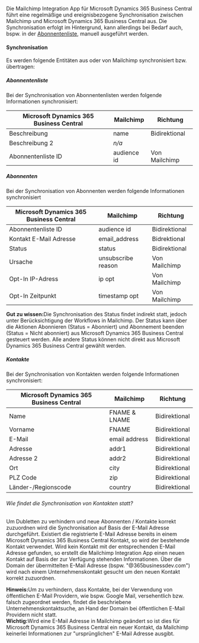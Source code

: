 Die Mailchimp Integration App für Microsoft Dynamics 365 Business Central führt eine regelmäßige und ereignisbezogene Synchronisation zwischen Mailchimp und Microsoft Dynamics 365 Business Central aus. Die Synchronisation erfolgt im Hintergrund, kann allerdings bei Bedarf auch, bspw. in der [Abonnentenliste](../audience-lists.md), manuell ausgeführt werden.

#### Synchronisation

Es werden folgende Entitäten aus oder von Mailchimp synchronisiert bzw. übertragen:

##### Abonnentenliste

Bei der Synchronisation von Abonnentenlisten werden folgende Informationen synchronisiert:

| Microsoft Dynamics 365 Business Central | Mailchimp | Richtung |
| --- | --- | --- |
| Beschreibung | name | Bidirektional |
| Beschreibung 2 | _n/a_ |  |
| Abonnentenliste ID | audience id | Von Mailchimp |

##### Abonnenten

Bei der Synchronisation von Abonnenten werden folgende Informationen synchronisiert

| Microsoft Dynamics 365 Business Central | Mailchimp | Richtung |
| --- | --- | --- |
| Abonnentenliste ID | audience id | Bidirektional |
| Kontakt E-Mail Adresse | email_address | Bidrektional |
| Status | status | Bidirektional |
| Ursache | unsubscribe reason | Von Mailchimp |
| Opt-In IP-Adress | ip opt | Von Mailchimp |
| Opt-In Zeitpunkt | timestamp opt | Von Mailchimp |

<div class="alert alert-notice">
    <i class="fa-solid fa-notes"></i> <strong>Gut zu wissen:</strong>Die Synchronisation des Status findet indirekt statt, jedoch unter Berücksichtigung der Workflows in Mailchimp. Der Status kann über die Aktionen Abonnieren (Status = Abonniert) und Abonnement beenden (Status = Nicht abonniert) aus Microsoft Dynamics 365 Business Central gesteuert werden. Alle andere Status können nicht direkt aus Microsoft Dynamics 365 Business Central gewählt werden.
</div>

##### Kontakte

Bei der Synchronisation von Kontakten werden folgende Informationen synchronisiert:

| Microsoft Dynamics 365 Business Central | Mailchimp | Richtung |
| --- | --- | --- |
| Name | FNAME & LNAME | Bidirektional |
| Vorname | FNAME | Bidirektional |
| E-Mail | email address | Bidirektional |
| Adresse | addr1 | Bidirektional |
| Adresse 2 | addr2 | Bidirektional |
| Ort | city | Bidirektional |
| PLZ Code | zip | Bidirektional |
| Länder-/Regionscode | country | Bidirektional |

###### Wie findet die Synchronisation von Kontakten statt?
Um Dubletten zu verhindern und neue Abonnenten / Kontakte korrekt zuzuordnen wird die Synchronisation auf Basis der E-Mail Adresse durchgeführt. Existiert die registrierte E-Mail Adresse bereits in einem Microsoft Dynamics 365 Business Central Kontakt, so wird der bestehende Kontakt verwendet. Wird kein Kontakt mit der entsprechenden E-Mail Adresse gefunden, so erstellt die Mailchimp Integration App einen neuen Kontakt auf Basis der zur Verfügung stehenden Informationen. Über die Domain der übermittelten E-Mail Adresse (bspw. "@365businessdev.com") wird nach einem Unternehmenskontakt gesucht um den neuen Kontakt korrekt zuzuordnen.

<div class="alert alert-info">
    <i class="fa-solid fa-lightbulb"></i> <strong>Hinweis:</strong>Um zu verhindern, dass Kontakte, bei der Verwendung von öffentlichen E-Mail Providern, wie bspw. Google Mail, versehentlich bzw. falsch zugeordnet werden, findet die beschriebene Unternehmenskontaktsuche, an Hand der Domain bei öffentlichen E-Mail Providern nicht statt.
</div>

<div class="alert alert-warn">
    <i class="fa-solid fa-triangle-exclamation"></i> <strong>Wichtig:</strong>Wird eine E-Mail Adresse in Mailchimp geändert so ist dies für Microsoft Dynamics 365 Business Central ein neuer Kontakt, da Mailchimp keinerlei Informationen zur "ursprünglichen" E-Mail Adresse ausgibt.
</div>